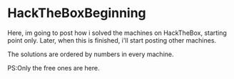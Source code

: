 # HackTheBoxBeginning
Here, im going to post how i solved the machines on HackTheBox, starting point only. Later, when this is finished, i'll start posting other machines. 

The solutions are ordered by numbers in every machine.

PS:Only the free ones are here.
